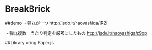 BreakBrick
==========
##demo
・弾丸が一つ
http://jsdo.it/naoyashiga/jR2i

・弾丸複数　当たり判定を厳密にしたもの
http://jsdo.it/naoyashiga/z9op

##Library
using Paper.js
